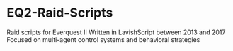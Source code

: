 # EQ2-Raid-Scripts
Raid scripts for Everquest II
Written in LavishScript between 2013 and 2017
Focused on multi-agent control systems and behavioral strategies
